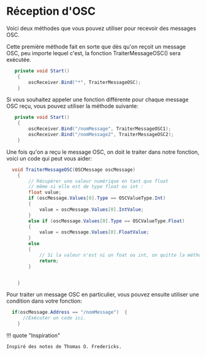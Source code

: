 # Réception d'OSC

Voici deux méthodes que vous pouvez utiliser pour recevoir des messages OSC. 

Cette première méthode fait en sorte que dès qu'on reçoit un message OSC, peu importe lequel c'est, la fonction TraiterMessageOSC() sera exécutée. 

``` csharp
   private void Start()
    {
        oscReceiver.Bind("*", TraiterMessageOSC);
    }
```

Si vous souhaitez appeler une fonction différente pour chaque message OSC reçu, vous pouvez utiliser la méthode suivante: 

``` csharp
   private void Start()
    {
        oscReceiver.Bind("/nomMessage", TraiterMessageOSC1);
        oscReceiver.Bind("/nomMessage2", TraiterMessageOSC2);
    }
```


Une fois qu'on a reçu le message OSC, on doit le traiter dans notre fonction, voici un code qui peut vous aider:     

``` csharp
  void TraiterMessageOSC(OSCMessage oscMessage)
    {
        // Récupérer une valeur numérique en tant que float
        // même si elle est de type float ou int :
        float value;
        if (oscMessage.Values[0].Type == OSCValueType.Int)
        {
            value = oscMessage.Values[0].IntValue;
        }
        else if (oscMessage.Values[0].Type == OSCValueType.Float)
        {
            value = oscMessage.Values[0].FloatValue;
        }
        else
        {
            // Si la valeur n'est ni un foat ou int, on quitte la méthode :
            return;
        }


    }
```

Pour traiter un message OSC en particulier, vous pouvez ensuite utiliser une condition dans votre fonction:     
``` csharp
  if(oscMessage.Address == "/nomMessage")  {
      //Exécuter un code ici.
    }
```



!!! quote "Inspiration"

    Inspiré des notes de Thomas O. Fredericks. 
